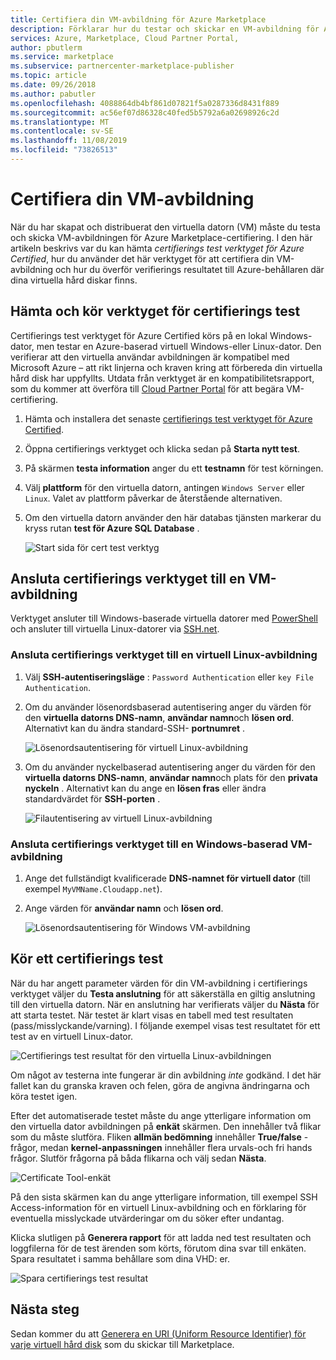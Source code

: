 ```yaml
---
title: Certifiera din VM-avbildning för Azure Marketplace
description: Förklarar hur du testar och skickar en VM-avbildning för Azure Marketplace-certifiering.
services: Azure, Marketplace, Cloud Partner Portal,
author: pbutlerm
ms.service: marketplace
ms.subservice: partnercenter-marketplace-publisher
ms.topic: article
ms.date: 09/26/2018
ms.author: pabutler
ms.openlocfilehash: 4088864db4bf861d07821f5a0287336d8431f889
ms.sourcegitcommit: ac56ef07d86328c40fed5b5792a6a02698926c2d
ms.translationtype: MT
ms.contentlocale: sv-SE
ms.lasthandoff: 11/08/2019
ms.locfileid: "73826513"
---
```

# <a name="certify-your-vm-image"></a>Certifiera din VM-avbildning

När du har skapat och distribuerat den virtuella datorn (VM) måste du testa och skicka VM-avbildningen för Azure Marketplace-certifiering. I den här artikeln beskrivs var du kan hämta *certifierings test verktyget för Azure Certified*, hur du använder det här verktyget för att certifiera din VM-avbildning och hur du överför verifierings resultatet till Azure-behållaren där dina virtuella hård diskar finns. 


## <a name="download-and-run-the-certification-test-tool"></a>Hämta och kör verktyget för certifierings test

Certifierings test verktyget för Azure Certified körs på en lokal Windows-dator, men testar en Azure-baserad virtuell Windows-eller Linux-dator.  Den verifierar att den virtuella användar avbildningen är kompatibel med Microsoft Azure – att rikt linjerna och kraven kring att förbereda din virtuella hård disk har uppfyllts. Utdata från verktyget är en kompatibilitetsrapport, som du kommer att överföra till [Cloud Partner Portal](https://cloudpartner.azure.com) för att begära VM-certifiering.

1. Hämta och installera det senaste [certifierings test verktyget för Azure Certified](https://www.microsoft.com/download/details.aspx?id=44299). 
2. Öppna certifierings verktyget och klicka sedan på **Starta nytt test**.
3. På skärmen **testa information** anger du ett **testnamn** för test körningen.
4. Välj **plattform** för den virtuella datorn, antingen `Windows Server` eller `Linux`. Valet av plattform påverkar de återstående alternativen.
5. Om den virtuella datorn använder den här databas tjänsten markerar du kryss rutan **test för Azure SQL Database** .

   ![Start sida för cert test verktyg](./media/publishvm_025.png)


## <a name="connect-the-certification-tool-to-a-vm-image"></a>Ansluta certifierings verktyget till en VM-avbildning

  Verktyget ansluter till Windows-baserade virtuella datorer med [PowerShell](https://docs.microsoft.com/powershell/) och ansluter till virtuella Linux-datorer via [SSH.net](https://www.ssh.com/ssh/protocol/).

### <a name="connect-the-certification-tool-to-a-linux-vm-image"></a>Ansluta certifierings verktyget till en virtuell Linux-avbildning

1. Välj **SSH-autentiseringsläge** : `Password Authentication` eller `key File Authentication`.
2. Om du använder lösenordsbaserad autentisering anger du värden för den **virtuella datorns DNS-namn**, **användar namn**och **lösen ord**.  Alternativt kan du ändra standard-SSH- **portnumret** .

     ![Lösenordsautentisering för virtuell Linux-avbildning](./media/publishvm_026.png)

3. Om du använder nyckelbaserad autentisering anger du värden för den **virtuella datorns DNS-namn**, **användar namn**och plats för den **privata nyckeln** .  Alternativt kan du ange en **lösen fras** eller ändra standardvärdet för **SSH-porten** .

     ![Filautentisering av virtuell Linux-avbildning](./media/publishvm_027.png)

### <a name="connect-the-certification-tool-to-a-windows-based-vm-image"></a>**Ansluta certifierings verktyget till en Windows-baserad VM-avbildning**
1. Ange det fullständigt kvalificerade **DNS-namnet för virtuell dator** (till exempel `MyVMName.Cloudapp.net`).
2. Ange värden för **användar namn** och **lösen ord**.

   ![Lösenordsautentisering för Windows VM-avbildning](./media/publishvm_028.png)


## <a name="run-a-certification-test"></a>Kör ett certifierings test

När du har angett parameter värden för din VM-avbildning i certifierings verktyget väljer du **Testa anslutning** för att säkerställa en giltig anslutning till den virtuella datorn. När en anslutning har verifierats väljer du **Nästa** för att starta testet.  När testet är klart visas en tabell med test resultaten (pass/misslyckande/varning).  I följande exempel visas test resultatet för ett test av en virtuell Linux-dator. 

![Certifierings test resultat för den virtuella Linux-avbildningen](./media/publishvm_029.png)

Om något av testerna inte fungerar är din avbildning *inte* godkänd. I det här fallet kan du granska kraven och felen, göra de angivna ändringarna och köra testet igen. 

Efter det automatiserade testet måste du ange ytterligare information om den virtuella dator avbildningen på **enkät** skärmen.  Den innehåller två flikar som du måste slutföra.  Fliken **allmän bedömning** innehåller **True/false** -frågor, medan **kernel-anpassningen** innehåller flera urvals-och fri hands frågor.  Slutför frågorna på båda flikarna och välj sedan **Nästa**.

![Certificate Tool-enkät](./media/publishvm_030.png)

På den sista skärmen kan du ange ytterligare information, till exempel SSH Access-information för en virtuell Linux-avbildning och en förklaring för eventuella misslyckade utvärderingar om du söker efter undantag. 

Klicka slutligen på **Generera rapport** för att ladda ned test resultaten och loggfilerna för de test ärenden som körts, förutom dina svar till enkäten. Spara resultatet i samma behållare som dina VHD: er.

![Spara certifierings test resultat](./media/publishvm_031.png)


## <a name="next-steps"></a>Nästa steg

Sedan kommer du att [Generera en URI (Uniform Resource Identifier) för varje virtuell hård disk](./cpp-get-sas-uri.md) som du skickar till Marketplace. 
